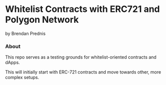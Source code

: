 # Whitelist Contracts with ERC721 and Polygon Network

by Brendan Prednis

### About

This repo serves as a testing grounds for whitelist-oriented contracts and dApps.

This will initially start with ERC-721 contracts and move towards other, more complex setups.

